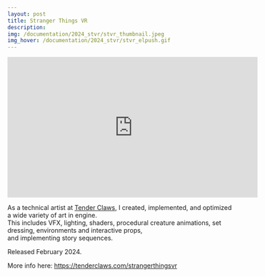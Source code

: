 ```yaml
---
layout: post
title: Stranger Things VR
description:
img: /documentation/2024_stvr/stvr_thumbnail.jpeg
img_hover: /documentation/2024_stvr/stvr_elpush.gif
---
```


<iframe width="560" height="315" src="https://www.youtube.com/embed/Xo5SDo8rNjE?si=nH0G-63Qf1RV9obd" title="YouTube video player" frameborder="0" allow="accelerometer; autoplay; clipboard-write; encrypted-media; gyroscope; picture-in-picture; web-share" referrerpolicy="strict-origin-when-cross-origin" allowfullscreen></iframe>

As a technical artist at <a href="https://tenderclaws.com">Tender Claws</a>, I created, implemented, and optimized a wide variety of art in engine.<br>
This includes VFX, lighting, shaders, procedural creature animations, set dressing, environments and interactive props, <br>and implementing story sequences.

Released February 2024.

More info here: <a href="https://tenderclaws.com/strangerthingsvr">https://tenderclaws.com/strangerthingsvr</a>